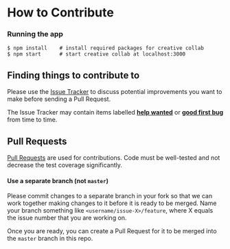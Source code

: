 # How to Contribute

### Running the app

```
$ npm install    # install required packages for creative collab
$ npm start      # start creative collab at localhost:3000
```

## Finding things to contribute to

Please use the [Issue Tracker](https://github.com/Mera-Gangapersaud/Creative-Collab/issues) to discuss
potential improvements you want to make before sending a Pull Request.

The Issue Tracker may contain items labelled [**help wanted**](https://github.com/Mera-Gangapersaud/Creative-Collab/labels/help%20wanted%20%F0%9F%99%8F%F0%9F%8F%BC) or [**good first bug**](https://github.com/Mera-Gangapersaud/Creative-Collab/labels/good%20first%20bug%20%F0%9F%90%9B)
from time to time.

## Pull Requests

[Pull Requests](https://help.github.com/articles/about-pull-requests/) are used for contributions. Code must be well-tested and not decrease the test coverage significantly.

#### Use a separate branch (not `master`)

Please commit changes to a separate branch in your fork
so that we can work together making changes to it before it
is ready to be merged. Name your branch something like
`<username/issue-X>/feature`, where X equals the issue number that you are working on.

Once you are ready, you can create a Pull Request for it to be
merged into the `master` branch in this repo.
